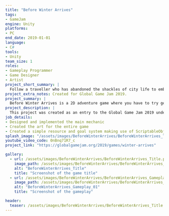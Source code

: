 ```yaml
---
title: "Before Winter Arrives"
tags: 
- GameJam
engine: Unity
platforms: 
- PC
end_date: 2019-01-01
language: 
- C#
tools: 
- Unity
team_size: 1
roles: 
- Gameplay Programmer
- Game Designer
- Artist
project_short_summary: |
  Follow a traveller who has abandoned the shackles of city life to embrace his new home in the forest, and help him get the resources needed before winter arrives through a simple drag-and-shoot movement system!  
project_extra_notes: Created for Global Game Jam 2019.
project_summary: |
  Before Winter Arrives is a 2D adventure game where you have to try getting resources and bring it home by slingshotting your character around.
project_description: |
  This project was created as an entry to the Global Game Jam 2019 under the theme of "What home means to you", and had to be made within 48 hours. All assets, from graphics, to sounds, to scripts, were created from scratch within that time.  
job_details: 
- Designed and implemented the main mechanic
- Created the art for the entire game
- Created a simple resource and goal system making use of ScriptableObjects.
splash_image: "/assets/images/BeforeWinterArrives/BeforeWinterArrives_Title.png"
youtube_video_code: 0nBnq71R7_c
project_link: "https://globalgamejam.org/2019/games/winter-arrives"

gallery:
  - url: /assets/images/BeforeWinterArrives/BeforeWinterArrives_Title.png
    image_path: /assets/images/BeforeWinterArrives/BeforeWinterArrives_Title.png
    alt: "BeforeWinterArrives_Title"
    title: "Screenshot of the game title"
  - url: /assets/images/BeforeWinterArrives/BeforeWinterArrives_Gameplay_01.png
    image_path: /assets/images/BeforeWinterArrives/BeforeWinterArrives_Gameplay_01.png
    alt: "BeforeWinterArrives_Gameplay_01"
    title: "Screenshot of the gameplay"

header:
  teaser: /assets/images/BeforeWinterArrives/BeforeWinterArrives_Title.png
---
```


